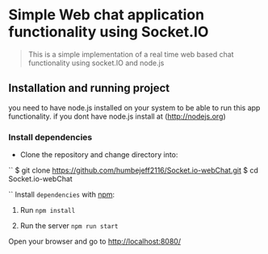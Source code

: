 # Simple Web chat application functionality using Socket.IO

> This is a simple implementation of a real time web based chat functionality using
> socket.IO and node.js

## Installation and running project

 you need to have node.js installed on your system to be able to run this app functionality.
if you dont have node.js install at (<http://nodejs.org>)

### Install dependencies

* Clone the repository and change directory into:

``
$ git clone <https://github.com/humbejeff2116/Socket.io-webChat.git>
$ cd Socket.io-webChat

``
Install `dependencies` with [npm](https://www.npmjs.com/):

1. Run `npm install`

2. Run the server `npm run start`

Open your browser and go to [http://localhost:8080/](http://localhost:8080/)
